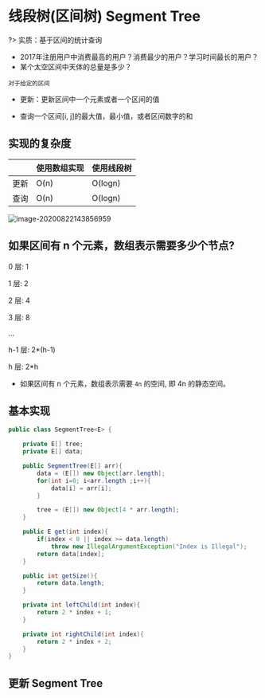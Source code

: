 # 线段树(区间树) Segment Tree

?> 实质：基于区间的统计查询

* 2017年注册用户中消费最高的用户？消费最少的用户？学习时间最长的用户？
* 某个太空区间中天体的总量是多少？



`对于给定的区间`

* 更新：更新区间中一个元素或者一个区间的值

* 查询一个区间[i, j]的最大值，最小值，或者区间数字的和

    

## 实现的复杂度

|      | 使用数组实现 | 使用线段树 |
| ---- | ------------ | ---------- |
| 更新 | O(n)         | O(logn)    |
| 查询 | O(n)         | O(logn)    |



![image-20200822143856959](https://tva1.sinaimg.cn/large/007S8ZIlgy1gi05sopypwj31cw0kpdp8.jpg)



## 如果区间有 n 个元素，数组表示需要多少个节点?

0 层: 1

1 层: 2

2 层: 4

3 层: 8

...

h-1 层: 2*(h-1)

h 层: 2*h



* 如果区间有 n 个元素，数组表示需要 `4n` 的空间, 即 4n 的静态空间。



## 基本实现

```java
public class SegmentTree<E> {

    private E[] tree;
    private E[] data;

    public SegmentTree(E[] arr){
        data = (E[]) new Object[arr.length];
        for(int i=0; i<arr.length ;i++){
            data[i] = arr[i];
        }

        tree = (E[]) new Object[4 * arr.length];
    }

    public E get(int index){
        if(index < 0 || index >= data.length)
            throw new IllegalArgumentException("Index is Illegal");
        return data[index];
    }

    public int getSize(){
        return data.length;
    }

    private int leftChild(int index){
        return 2 * index + 1;
    }

    private int rightChild(int index){
        return 2 * index + 2;
    }
}
```



## 更新 Segment Tree


